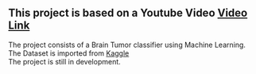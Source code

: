This project is based on a Youtube Video [Video Link](https://www.youtube.com/watch?v=5lgrlddp-98&t=302s)
---
The project consists of a Brain Tumor classifier using Machine Learning.\
The Dataset is imported from [Kaggle](https://www.kaggle.com/datasets/sartajbhuvaji/brain-tumor-classification-mri)\
The project is still in development.

